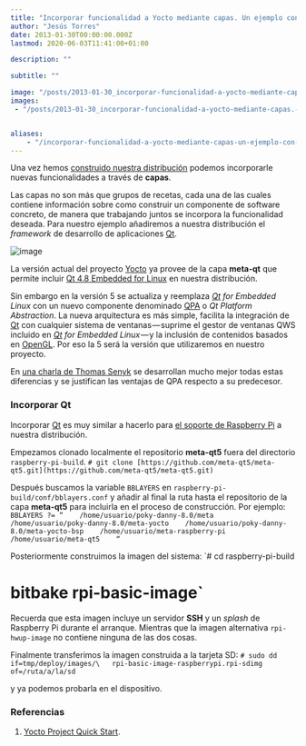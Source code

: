 ```yaml
---
title: "Incorporar funcionalidad a Yocto mediante capas. Un ejemplo con Qt"
author: "Jesús Torres"
date: 2013-01-30T00:00:00.000Z
lastmod: 2020-06-03T11:41:00+01:00

description: ""

subtitle: ""

image: "/posts/2013-01-30_incorporar-funcionalidad-a-yocto-mediante-capas.-un-ejemplo-con-qt/images/1.png" 
images:
 - "/posts/2013-01-30_incorporar-funcionalidad-a-yocto-mediante-capas.-un-ejemplo-con-qt/images/1.png" 


aliases:
    - "/incorporar-funcionalidad-a-yocto-mediante-capas-un-ejemplo-con-qt-4e65549cebe5"
---
```


Una vez hemos [construido nuestra distribución](https://jmtorres.webs.ull.es/me/2013/01/crea-tu-propia-distro-de-linux-con-yocto/) podemos incorporarle nuevas funcionalidades a través de **capas**.

Las capas no son más que grupos de recetas, cada una de las cuales contiene información sobre como construir un componente de software concreto, de manera que trabajando juntos se incorpora la funcionalidad deseada. Para nuestro ejemplo añadiremos a nuestra distribución el _framework_ de desarrollo de aplicaciones [Qt](https://jmtorres.webs.ull.es/me/2013/01/proyecto-qt-framework-de-desarrollo-de-aplicaciones/).




![image](/posts/2013-01-30_incorporar-funcionalidad-a-yocto-mediante-capas.-un-ejemplo-con-qt/images/1.png)



La versión actual del proyecto [Yocto](https://jmtorres.webs.ull.es/me/2013/01/yocto-poky-y-bitbake/) ya provee de la capa **meta-qt** que permite incluir [Qt 4.8 Embedded for Linux](http://doc.qt.io/qt-4.8/qt-embedded-linux.html) en nuestra distribución.

Sin embargo en la versión 5 se actualiza y reemplaza [_Qt_](https://jmtorres.webs.ull.es/me/2013/01/proyecto-qt-framework-de-desarrollo-de-aplicaciones/) _for Embedded Linux_ con un nuevo componente denominado [QPA](http://qt-project.org/wiki/Qt-Platform-Abstraction) o _Qt Platform Abstraction_. La nueva arquitectura es más simple, facilita la integración de [Qt](https://jmtorres.webs.ull.es/me/2013/01/proyecto-qt-framework-de-desarrollo-de-aplicaciones/) con cualquier sistema de ventanas — suprime el gestor de ventanas QWS incluido en [_Qt_](https://jmtorres.webs.ull.es/me/2013/01/proyecto-qt-framework-de-desarrollo-de-aplicaciones/) _for Embedded Linux_ — y la inclusión de contenidos basados en [OpenGL](http://es.wikipedia.org/wiki/OpenGL). Por eso la 5 será la versión que utilizaremos en nuestro proyecto.

En [una charla de Thomas Senyk](http://qt-project.org/videos/watch/qpa-the-qt-platform-abstraction) se desarrollan mucho mejor todas estas diferencias y se justifican las ventajas de QPA respecto a su predecesor.

### Incorporar Qt

Incorporar [Qt](https://jmtorres.webs.ull.es/me/2013/01/proyecto-qt-framework-de-desarrollo-de-aplicaciones/) es muy similar a hacerlo para [el soporte de Raspberry Pi](https://jmtorres.webs.ull.es/me/2013/01/crea-tu-propia-distro-de-linux-con-yocto/) a nuestra distribución.

Empezamos clonado localmente el repositorio **meta-qt5** fuera del directorio `raspberry-pi-build`.
`# git clone [https://github.com/meta-qt5/meta-qt5.git](https://github.com/meta-qt5/meta-qt5.git)`

Después buscamos la variable `BBLAYERS` en `raspberry-pi-build/conf/bblayers.conf` y añadir al final la ruta hasta el repositorio de la capa **meta-qt5** para incluirla en el proceso de construcción. Por ejemplo:
` BBLAYERS ?= “   
 /home/usuario/poky-danny-8.0/meta   
 /home/usuario/poky-danny-8.0/meta-yocto   
 /home/usuario/poky-danny-8.0/meta-yocto-bsp   
 /home/usuario/meta-raspberry-pi   
 /home/usuario/meta-qt5   
 “`

Posteriormente construimos la imagen del sistema:
`# cd raspberry-pi-build  
# bitbake rpi-basic-image`

Recuerda que esta imagen incluye un servidor **SSH** y un _splash_ de Raspberry Pi durante el arranque. Mientras que la imagen alternativa `rpi-hwup-image` no contiene ninguna de las dos cosas.

Finalmente transferimos la imagen construida a la tarjeta SD:
`# sudo dd if=tmp/deploy/images/\  
rpi-basic-image-raspberrypi.rpi-sdimg of=/ruta/a/la/sd`

y ya podemos probarla en el dispositivo.

### Referencias

1.  [Yocto Project Quick Start](http://www.yoctoproject.org/docs/1.0/yocto-quick-start/yocto-project-qs.html).
